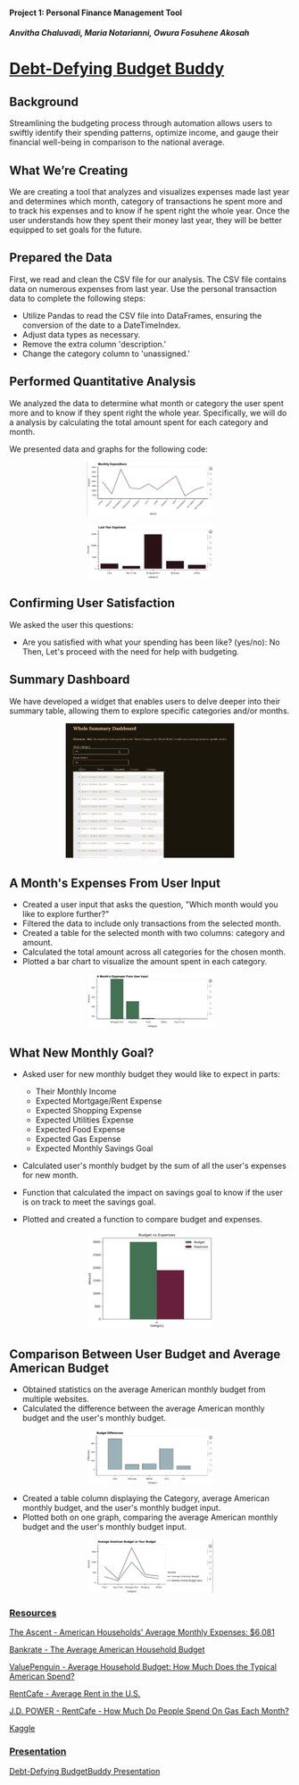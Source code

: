 #### Project 1: Personal Finance Management Tool
##### Anvitha Chaluvadi, Maria Notarianni, Owura Fosuhene Akosah

# **<ins>Debt-Defying Budget Buddy</ins>**

## Background
Streamlining the budgeting process through automation allows users to swiftly identify their spending patterns, optimize income, and gauge their financial well-being in comparison to the national average.


## What We’re Creating

We are creating a tool that analyzes and visualizes expenses made last year and determines which month, category of transactions he spent more and to track his expenses and to know if he spent right the whole year. Once the user understands how they spent their money last year, they will be better equipped to set goals for the future.

## Prepared the Data

First, we read and clean the CSV file for our analysis. The CSV file contains data on numerous expenses from last year. Use the personal transaction data to complete the following steps:

* Utilize Pandas to read the CSV file into DataFrames, ensuring the conversion of the date to a DateTimeIndex.
* Adjust data types as necessary.
* Remove the extra column 'description.'
* Change the category column to 'unassigned.'

## Performed Quantitative Analysis
We analyzed the data to determine what month or category the user spent more and to know if they spent right the whole year. Specifically, we will do a analysis by calculating the total amount spent for each category and month.

We presented data and graphs for the following code: 

<p align="center"> <img src = Images/MonthExpen.jpg width =45% height 30%=/> </p>
<p align="center"> <img src = Images/LastYearExpen.jpg width =45% height 30%=/></p> 


## Confirming User Satisfaction
 
 We asked the user this questions:
 * Are you satisfied with what your spending has been like? (yes/no): No
  Then, Let's proceed with the need for help with budgeting.

## Summary Dashboard

 We have developed a widget that enables users to delve deeper into their summary table, allowing them to explore specific categories and/or months.

<p align="center">
<img src = Images/WholeSummaryDashboard.gif width =60% height 30%=/>
</p>

## A Month's Expenses From User Input

* Created a user input that asks the question, "Which month would you like to explore further?"
* Filtered the data to include only transactions from the selected month.
* Created a table for the selected month with two columns: category and amount.
* Calculated the total amount across all categories for the chosen month.
* Plotted a bar chart to visualize the amount spent in each category.

<p align="center"> <img src = Images/InputMonthExpen.jpg width =45% height 30%=/></p> 

## What New Monthly Goal?

* Asked user for new monthly budget they would like to expect in parts: 
    * Their Monthly Income
    * Expected Mortgage/Rent Expense
    * Expected Shopping Expense
    * Expected Utilities Expense
    * Expected Food Expense
    * Expected Gas Expense
    * Expected Monthly Savings Goal
  
* Calculated user's monthly budget by the sum of all the user's expenses for new month.

* Function that calculated the impact on savings goal to know if the user is on track to meet the savings goal.

* Plotted and created a function to compare budget and expenses.

<p align="center"> <img src = Images/BudgetExpenses.jpg width =45% height 30%=/></p> 

## Comparison Between User Budget and Average American Budget

* Obtained statistics on the average American monthly budget from multiple websites.
* Calculated the difference between the average American monthly budget and the user's monthly budget.
<p align="center"> <img src = Images/BudgetDifference.jpg width =45% height 30%=/></p> 

* Created a table column displaying the Category, average American monthly budget, and the user's monthly budget input.
* Plotted both on one graph, comparing the average American monthly budget and the user's monthly budget input.

<p align="center"> <img src = Images/AvgAmericanBudget.jpg width =45% height 30%=/></p> 

### <ins>Resources</ins> 
   
[The Ascent - American Households' Average Monthly Expenses: $6,081](https://www.fool.com/the-ascent/research/average-monthly-expenses/#:~:text=Share-,Average%20monthly%20food%20spending%3A%20%24779%20(13%25%20increase),%249%2C343%20over%20the%20full%20year.)

[Bankrate - The Average American Household Budget](https://www.bankrate.com/banking/savings/average-household-budget/#faqs)

[ValuePenguin - Average Household Budget: How Much Does the Typical American Spend?](https://www.valuepenguin.com/average-household-budget#:~:text=We%20spend%20an%20average%20of,monthly%20income%20in%20the%20U.S.)

[RentCafe - Average Rent in the U.S.](https://www.rentcafe.com/average-rent-market-trends/us/)

[J.D. POWER - RentCafe - How Much Do People Spend On Gas Each Month?](https://www.jdpower.com/cars/shopping-guides/how-much-do-people-spend-on-gas-each-month#:~:text=What's%20The%20Average%20Monthly%20Spend,2.24%25%20of%20their%20monthly%20income.)

[Kaggle](www.kaggle.com.)


### <ins>Presentation</ins> 
[Debt-Defying BudgetBuddy Presentation](https://docs.google.com/presentation/d/1qdo4lPtV1kjsNBMZ6L-lPR1GsPMan-R56250XQWZroY/edit?usp=sharing)



